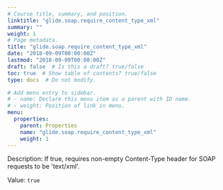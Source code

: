 ```yaml
---
# Course title, summary, and position.
linktitle: "glide.soap.require_content_type_xml"
summary: ""
weight: 1
# Page metadata.
title: "glide.soap.require_content_type_xml"
date: "2018-09-09T00:00:00Z"
lastmod: "2018-09-09T00:00:00Z"
draft: false  # Is this a draft? true/false
toc: true  # Show table of contents? true/false
type: docs  # Do not modify.

# Add menu entry to sidebar.
# - name: Declare this menu item as a parent with ID name.
# - weight: Position of link in menu.
menu:
  properties:
    parent: Properties
    name: "glide.soap.require_content_type_xml"
    weight: 1
---
```


Description: If true, requires non-empty Content-Type header for SOAP requests to be 'text/xml'.


Value: `true`